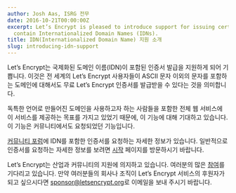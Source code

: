 ```yaml
---
author: Josh Aas, ISRG 전무
date: 2016-10-21T00:00:00Z
excerpt: Let’s Encrypt is pleased to introduce support for issuing certificates that
  contain Internationalized Domain Names (IDNs).
title: IDN(Internationalized Domain Name) 지원 소개
slug: introducing-idn-support
---
```


Let’s Encrypt는 국제화된 도메인 이름(IDN)이 포함된 인증서 발급을 지원하게 되어 기쁩니다. 이것은 전 세계의 Let’s Encrypt 사용자들이 ASCII 문자 이외의 문자를 포함하는 도메인에 대해서도 무료 Let’s Encrypt 인증서를 발급받을 수 있다는 것을 의미합니다.

독특한 언어로 만들어진 도메인을 사용하고자 하는 사람들을 포함한 전체 웹 서비스에 이 서비스를 제공하는 목표를 가지고 있었기 때문에, 이 기능에 대해 기대하고 있습니다. 이 기능은 커뮤니티에서도 요청되었던 기능입니다.

[커뮤니티 포럼](https://community.letsencrypt.org/t/idn-support-enabled/21469)에 IDN를 포함한 인증서를 요청하는 자세한 정보가 있습니다.
일반적으로 인증서를 요청하는 자세한 정보를 보려면 [시작](https://letsencrypt.org/getting-started/) 페이지를 방문하시기 바랍니다.

Let’s Encrypt는 산업과 커뮤니티의 지원에 의지하고 있습니다. 여러분의 많은 [참여](https://letsencrypt.org/getinvolved/)를 기다리고 있습니다. 만약 여러분들의 회사나 조직이 Let’s Encrypt 서비스의 후원자가 되고 싶으시다면 [sponsor@letsencrypt.org](mailto:sponsor@letsencrypt.org)로 이메일을 보내 주시기 바랍니다.